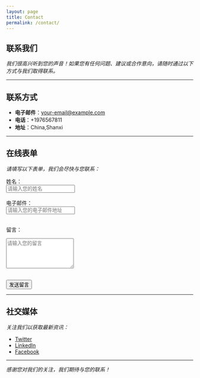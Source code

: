 ```yaml
---
layout: page
title: Contact
permalink: /contact/
---
```


## 联系我们

*我们很高兴听到您的声音！如果您有任何问题、建议或合作意向，请随时通过以下方式与我们取得联系。*

---

## 联系方式

- **电子邮件**：[your-email@example.com](mailto:your-email@example.com)  
- **电话**：+1976567811  
- **地址**：China,Shanxi  

---

## 在线表单

*请填写以下表单，我们会尽快与您联系：*

<form action="https://formspree.io/f/your-form-id" method="POST">
  <label for="name">姓名：</label><br>
  <input type="text" id="name" name="name" placeholder="请输入您的姓名" required><br><br>
  <label for="email">电子邮件：</label><br>
  <input type="email" id="email" name="_replyto" placeholder="请输入您的电子邮件地址" required><br><br>

  <label for="message">留言：</label><br>
  <textarea id="message" name="message" placeholder="请输入您的留言" rows="5" required></textarea><br><br>

  <button type="submit">发送留言</button>
</form>

---

## 社交媒体

*关注我们以获取最新资讯：*

- [Twitter](https://twitter.com/yourprofile)
- [LinkedIn](https://linkedin.com/in/yourprofile)
- [Facebook](https://facebook.com/yourprofile)

---

_感谢您对我们的关注，我们期待与您的联系！_

